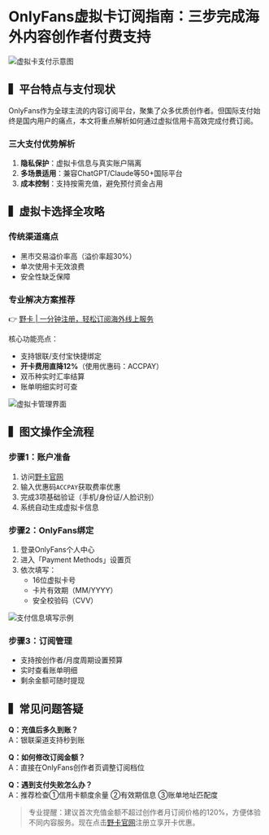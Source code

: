 # OnlyFans虚拟卡订阅指南：三步完成海外内容创作者付费支持

![虚拟卡支付示意图](https://bbtdd.com/wp-content/uploads/img/091690063833.webp)

## ▍平台特点与支付现状
OnlyFans作为全球主流的内容订阅平台，聚集了众多优质创作者。但国际支付始终是国内用户的痛点，本文将重点解析如何通过虚拟信用卡高效完成付费订阅。

### 三大支付优势解析
1. **隐私保护**：虚拟卡信息与真实账户隔离
2. **多场景适用**：兼容ChatGPT/Claude等50+国际平台
3. **成本控制**：支持按需充值，避免预付资金占用

## ▍虚拟卡选择全攻略

### 传统渠道痛点
- 黑市交易溢价率高（溢价率超30%）
- 单次使用卡无效浪费
- 安全性缺乏保障

### 专业解决方案推荐
👉 [野卡 | 一分钟注册，轻松订阅海外线上服务](https://bbtdd.com/yeka)

核心功能亮点：
- 支持银联/支付宝快捷绑定
- **开卡费用直降12%**（使用优惠码：ACCPAY）
- 双币种实时汇率结算
- 账单明细实时可查

![虚拟卡管理界面](https://bbtdd.com/wp-content/uploads/img/687756490.webp)

## ▍图文操作全流程
### 步骤1：账户准备
1. 访问[野卡官网](https://bbtdd.com/yeka)
2. 输入优惠码`ACCPAY`获取费率优惠
3. 完成3项基础验证（手机/身份证/人脸识别）
4. 系统自动生成虚拟卡信息

### 步骤2：OnlyFans绑定
1. 登录OnlyFans个人中心
2. 进入「Payment Methods」设置页
3. 依次填写：
   - 16位虚拟卡号
   - 卡片有效期（MM/YYYY）
   - 安全校验码（CVV）

![支付信息填写示例](https://bbtdd.com/wp-content/uploads/img/6178814940339.webp)

### 步骤3：订阅管理
- 支持按创作者/月度周期设置预算
- 实时查看账单明细
- 剩余金额可随时提现

## ▍常见问题答疑
**Q：充值后多久到账？**  
A：银联渠道支持秒到账

**Q：如何修改订阅金额？**  
A：直接在OnlyFans创作者页调整订阅档位

**Q：遇到支付失败怎么办？**  
A：推荐检查①信用卡额度余量 ②有效期信息 ③账单地址匹配度

> 专业提醒：建议首次充值金额不超过创作者月订阅价格的120%，方便体验不同内容服务。现在点击[野卡官网](https://bbtdd.com/yeka)注册立享开卡优惠。